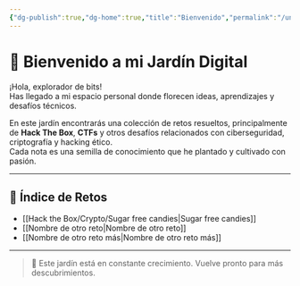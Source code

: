 ```yaml
---
{"dg-publish":true,"dg-home":true,"title":"Bienvenido","permalink":"/untitled/","tags":["gardenEntry"],"dgPassFrontmatter":true}
---
```



# 🌱 Bienvenido a mi Jardín Digital

¡Hola, explorador de bits!  
Has llegado a mi espacio personal donde florecen ideas, aprendizajes y desafíos técnicos.

En este jardín encontrarás una colección de retos resueltos, principalmente de **Hack The Box**, **CTFs** y otros desafíos relacionados con ciberseguridad, criptografía y hacking ético.  
Cada nota es una semilla de conocimiento que he plantado y cultivado con pasión.

---

## 🧠 Índice de Retos

- [[Hack the Box/Crypto/Sugar free candies\|Sugar free candies]]
- [[Nombre de otro reto\|Nombre de otro reto]]
- [[Nombre de otro reto más\|Nombre de otro reto más]]

---

> 🚧 Este jardín está en constante crecimiento. Vuelve pronto para más descubrimientos.
